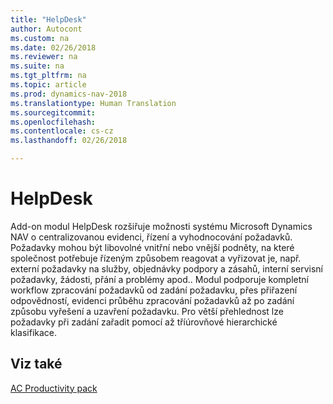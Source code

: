 ```yaml
---
title: "HelpDesk"
author: Autocont
ms.custom: na
ms.date: 02/26/2018
ms.reviewer: na
ms.suite: na
ms.tgt_pltfrm: na
ms.topic: article
ms.prod: dynamics-nav-2018
ms.translationtype: Human Translation
ms.sourcegitcommit: 
ms.openlocfilehash: 
ms.contentlocale: cs-cz
ms.lasthandoff: 02/26/2018

---
```


# <a name="ac-pp-helpdesk.md"></a>HelpDesk

Add-on modul HelpDesk rozšiřuje možnosti systému Microsoft Dynamics NAV o centralizovanou evidenci, řízení a vyhodnocování požadavků. Požadavky mohou být libovolné vnitřní nebo vnější podněty, na které společnost potřebuje řízeným způsobem reagovat a vyřizovat je, např. externí požadavky na služby, objednávky podpory a zásahů, interní servisní požadavky, žádosti, přání a problémy apod.. Modul podporuje kompletní workflow zpracování požadavků od zadání požadavku, přes přiřazení odpovědností, evidenci průběhu zpracování požadavků až po zadání způsobu vyřešení a uzavření požadavku. Pro větší přehlednost lze požadavky při zadání zařadit pomocí až tříúrovňové hierarchické klasifikace.

## <a name="see-also"></a>Viz také  
[AC Productivity pack](ac-pp-productivity-pack.md)  